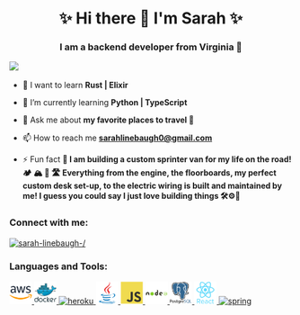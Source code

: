 <h1 align="center">✨ Hi there 🍃 I'm Sarah ✨</h1>
<h3 align="center">I am a backend developer from Virginia 🌄</h3>

<img src="https://user-images.githubusercontent.com/95251726/192926041-288001d0-6fb0-4b54-9154-c7a5f818046b.png" width="1000"/>

- 🔭 I want to learn **Rust | Elixir**

- 🌱 I’m currently learning **Python | TypeScript**

- 💬 Ask me about **my favorite places to travel 🚐**

- 📫 How to reach me **sarahlinebaugh0@gmail.com**

- ⚡ Fun fact **🚐 I am building a custom sprinter van for my life on the road! 🏕 🏔 🗾 🛣 Everything from the engine, the floorboards, my perfect custom desk set-up, to the electric wiring is built and maintained by me! I guess you could say I just love building things 🛠⚙️🔧**

<h3 align="left">Connect with me:</h3>
<p align="left">
<a href="https://linkedin.com/in/sarah-linebaugh-/" target="blank"><img align="center" src="https://raw.githubusercontent.com/rahuldkjain/github-profile-readme-generator/master/src/images/icons/Social/linked-in-alt.svg" alt="sarah-linebaugh-/" height="30" width="40" /></a>
</p>

<h3 align="left">Languages and Tools:</h3>
<p align="left"> <a href="https://aws.amazon.com" target="_blank" rel="noreferrer"> <img src="https://raw.githubusercontent.com/devicons/devicon/master/icons/amazonwebservices/amazonwebservices-original-wordmark.svg" alt="aws" width="40" height="40"/> </a> <a href="https://www.docker.com/" target="_blank" rel="noreferrer"> <img src="https://raw.githubusercontent.com/devicons/devicon/master/icons/docker/docker-original-wordmark.svg" alt="docker" width="40" height="40"/> </a> <a href="https://heroku.com" target="_blank" rel="noreferrer"> <img src="https://www.vectorlogo.zone/logos/heroku/heroku-icon.svg" alt="heroku" width="40" height="40"/> </a> <a href="https://www.java.com" target="_blank" rel="noreferrer"> <img src="https://raw.githubusercontent.com/devicons/devicon/master/icons/java/java-original.svg" alt="java" width="40" height="40"/> </a> <a href="https://developer.mozilla.org/en-US/docs/Web/JavaScript" target="_blank" rel="noreferrer"> <img src="https://raw.githubusercontent.com/devicons/devicon/master/icons/javascript/javascript-original.svg" alt="javascript" width="40" height="40"/> </a> <a href="https://nodejs.org" target="_blank" rel="noreferrer"> <img src="https://raw.githubusercontent.com/devicons/devicon/master/icons/nodejs/nodejs-original-wordmark.svg" alt="nodejs" width="40" height="40"/> </a> <a href="https://www.postgresql.org" target="_blank" rel="noreferrer"> <img src="https://raw.githubusercontent.com/devicons/devicon/master/icons/postgresql/postgresql-original-wordmark.svg" alt="postgresql" width="40" height="40"/> </a> <a href="https://reactjs.org/" target="_blank" rel="noreferrer"> <img src="https://raw.githubusercontent.com/devicons/devicon/master/icons/react/react-original-wordmark.svg" alt="react" width="40" height="40"/> </a> <a href="https://spring.io/" target="_blank" rel="noreferrer"> <img src="https://www.vectorlogo.zone/logos/springio/springio-icon.svg" alt="spring" width="40" height="40"/> </a> </p>
